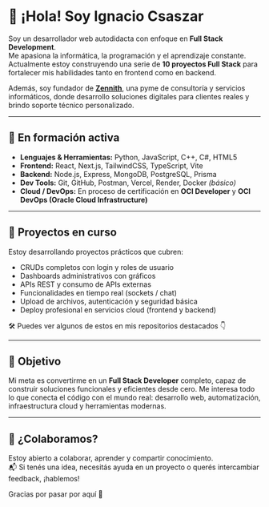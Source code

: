 # 👋 ¡Hola! Soy Ignacio Csaszar

Soy un desarrollador web autodidacta con enfoque en **Full Stack Development**.  
Me apasiona la informática, la programación y el aprendizaje constante. Actualmente estoy construyendo una serie de **10 proyectos Full Stack** para fortalecer mis habilidades tanto en frontend como en backend.

Además, soy fundador de [**Zennith**](https://www.zennith.cl), una pyme de consultoría y servicios informáticos, donde desarrollo soluciones digitales para clientes reales y brindo soporte técnico personalizado.

---

## 🚀 En formación activa

- **Lenguajes & Herramientas:** Python, JavaScript, C++, C#, HTML5  
- **Frontend:** React, Next.js, TailwindCSS, TypeScript, Vite  
- **Backend:** Node.js, Express, MongoDB, PostgreSQL, Prisma  
- **Dev Tools:** Git, GitHub, Postman, Vercel, Render, Docker *(básico)*  
- **Cloud / DevOps:** En proceso de certificación en **OCI Developer** y **OCI DevOps (Oracle Cloud Infrastructure)**

---

## 🔨 Proyectos en curso

Estoy desarrollando proyectos prácticos que cubren:

- CRUDs completos con login y roles de usuario  
- Dashboards administrativos con gráficos  
- APIs REST y consumo de APIs externas  
- Funcionalidades en tiempo real (sockets / chat)  
- Upload de archivos, autenticación y seguridad básica  
- Deploy profesional en servicios cloud (frontend y backend)

🛠️ Puedes ver algunos de estos en mis repositorios destacados 👇

---

## 🎯 Objetivo

Mi meta es convertirme en un **Full Stack Developer** completo, capaz de construir soluciones funcionales y eficientes desde cero. Me interesa todo lo que conecta el código con el mundo real: desarrollo web, automatización, infraestructura cloud y herramientas modernas.

---

## 🤝 ¿Colaboramos?

Estoy abierto a colaborar, aprender y compartir conocimiento.  
📬 Si tenés una idea, necesitás ayuda en un proyecto o querés intercambiar feedback, ¡hablemos!

Gracias por pasar por aquí 🚀
